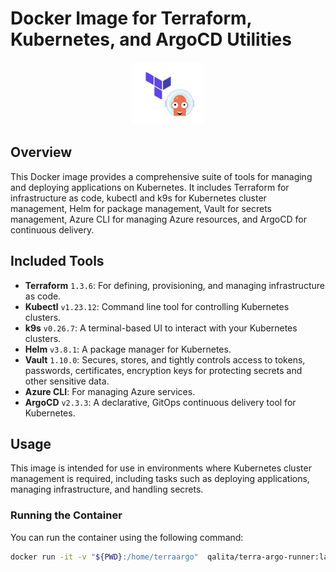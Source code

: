 # Docker Image for Terraform, Kubernetes, and ArgoCD Utilities

<p align="center">
  <img src="Terra_argo.png" alt="Terra Argo icon" height="100">
</p>

## Overview
This Docker image provides a comprehensive suite of tools for managing and deploying applications on Kubernetes. It includes Terraform for infrastructure as code, kubectl and k9s for Kubernetes cluster management, Helm for package management, Vault for secrets management, Azure CLI for managing Azure resources, and ArgoCD for continuous delivery.

## Included Tools
- **Terraform** `1.3.6`: For defining, provisioning, and managing infrastructure as code.
- **Kubectl** `v1.23.12`: Command line tool for controlling Kubernetes clusters.
- **k9s** `v0.26.7`: A terminal-based UI to interact with your Kubernetes clusters.
- **Helm** `v3.8.1`: A package manager for Kubernetes.
- **Vault** `1.10.0`: Secures, stores, and tightly controls access to tokens, passwords, certificates, encryption keys for protecting secrets and other sensitive data.
- **Azure CLI**: For managing Azure services.
- **ArgoCD** `v2.3.3`: A declarative, GitOps continuous delivery tool for Kubernetes.

## Usage
This image is intended for use in environments where Kubernetes cluster management is required, including tasks such as deploying applications, managing infrastructure, and handling secrets.

### Running the Container
You can run the container using the following command:
```sh
docker run -it -v "${PWD}:/home/terraargo"  qalita/terra-argo-runner:latest /bin/bash
